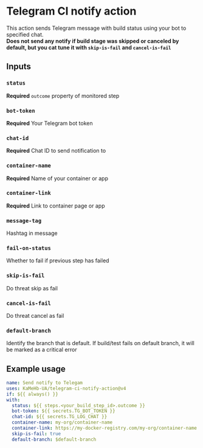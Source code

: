 # Telegram CI notify action

This action sends Telegram message with build status using your bot to specified chat.  
**Does not send any notify if build stage was skipped or canceled by default, but you cat tune it with `skip-is-fail` and `cancel-is-fail`**

## Inputs

### `status`

**Required** `outcome` property of monitored step

### `bot-token`

**Required** Your Telegram bot token

### `chat-id`

**Required** Chat ID to send notification to

### `container-name`

**Required** Name of your container or app

### `container-link`

**Required** Link to container page or app

### `message-tag`

Hashtag in message

### `fail-on-status`

Whether to fail if previous step has failed

### `skip-is-fail`

Do threat skip as fail

### `cancel-is-fail`

Do threat cancel as fail

### `default-branch`

Identify the branch that is default. If build/test fails on default branch, it will be marked as a critical error

## Example usage

```yaml
name: Send notify to Telegam
uses: KaMeHb-UA/telegram-ci-notify-action@v4
if: ${{ always() }}
with:
  status: ${{ steps.<your_build_step_id>.outcome }}
  bot-token: ${{ secrets.TG_BOT_TOKEN }}
  chat-id: ${{ secrets.TG_LOG_CHAT }}
  container-name: my-org/container-name
  container-link: https://my-docker-registry.com/my-org/container-name
  skip-is-fail: true
  default-branch: $default-branch
```
